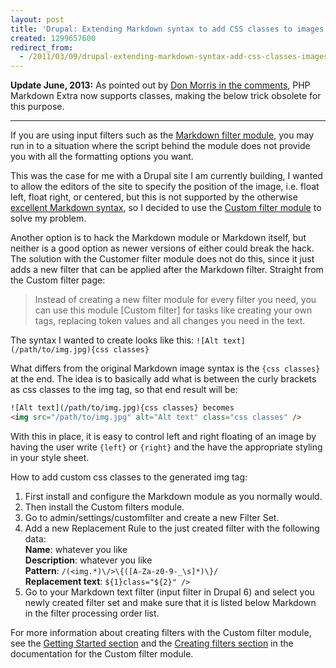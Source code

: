 ```yaml
---
layout: post
title: 'Drupal: Extending Markdown syntax to add CSS classes to images'
created: 1299657600
redirect_from:
  - /2011/03/09/drupal-extending-markdown-syntax-add-css-classes-images
---
```

**Update June, 2013:** As pointed out by [Don Morris in the comments](http://egilhansen.com/2011/03/09/drupal-extending-markdown-syntax-add-css-classes-images#comment-920241107), PHP Markdown Extra now supports classes, making the below trick obsolete for this purpose.

---------

If you are using input filters such as the [Markdown filter module](http://drupal.org/project/markdown), you may run in to a situation where the script behind the module does not provide you with all the formatting options you want.

This was the case for me with a Drupal site I am currently building, I wanted to allow the editors of the site to specify the position of the image, i.e. float left, float right, or centered, but this is not supported by the otherwise [excellent Markdown syntax](http://daringfireball.net/projects/markdown/syntax), so I decided to use the [Custom filter module](http://drupal.org/project/customfilter) to solve my problem.

Another option is to hack the Markdown module or Markdown itself, but neither is a good option as newer versions of either could break the hack. The solution with the Customer filter module does not do this, since it just adds a new filter that can be applied after the Markdown filter. Straight from the Custom filter page:

> Instead of creating a new filter module for every filter you need, you can use this module [Custom filter] for tasks like creating your own tags, replacing token values and all changes you need in the text.

The syntax I wanted to create looks like this: `![Alt text](/path/to/img.jpg){css classes}`

What differs from the original Markdown image syntax is the `{css classes}` at the end. The idea is to basically add what is between the curly brackets as css classes to the img tag, so that end result will be:

~~~html
![Alt text](/path/to/img.jpg){css classes} becomes
<img src="/path/to/img.jpg" alt="Alt text" class="css classes" />
~~~

With this in place, it is easy to control left and right floating of an image by having the user write `{left}` or `{right}` and the have the appropriate styling in your style sheet.

How to add custom css classes to the generated img tag:

1. First install and configure the Markdown module as you normally would.
2. Then install the Custom filters module.
3. Go to admin/settings/customfilter and create a new Filter Set.
4. Add a new Replacement Rule to the just created filter with the following data:  
**Name**: whatever you like  
**Description**: whatever you like  
**Pattern**: `/(<img.*)\/>\{([A-Za-z0-9-_\s]*)\}/`  
**Replacement text**: `${1}class="${2}" />`
5. Go to your Markdown text filter (input filter in Drupal 6) and select you newly created filter set and make sure that it is listed below Markdown in the filter processing order list.

For more information about creating filters with the Custom filter module, see the [Getting Started section](http://drupal.org/node/210551) and the [Creating filters section](http://drupal.org/node/210553) in the documentation for the Custom filter module.
